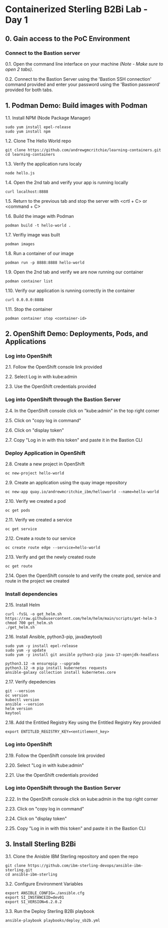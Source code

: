 # Containerized Sterling B2Bi Lab - Day 1

## **0. Gain access to the PoC Environment**

### Connect to the Bastion server
0.1. Open the command line interface on your machine *(Note - Make sure to open 2 tabs)*.

0.2. Connect to the Bastion Server using the 'Bastion SSH connection' command provided and enter your password using the 'Bastion password' provided for both tabs.

## **1. Podman Demo: Build images with Podman**

1.1. Install NPM (Node Package Manager)
    
    sudo yum install epel-release
    sudo yum install npm

1.2. Clone The Hello World repo

    git clone https://github.com/andrewgmcritchie/learning-containers.git
    cd learning-containers

1.3. Verify the application runs localy

    node hello.js

1.4. Open the 2nd tab and verify your app is running locally
    
    curl localhost:8888

1.5. Return to the previous tab and stop the server with <crtl + C> or <command + C>

1.6. Build the image with Podman

    podman build -t hello-world .

1.7. Verifiy image was built

    podman images

1.8. Run a container of our image

    podman run -p 8888:8888 hello-world

1.9. Open the 2nd tab and verify we are now running our container

    podman container list

1.10. Verify our application is running correctly in the container

    curl 0.0.0.0:8888

1.11. Stop the container

    podman container stop <container-id>

## **2. OpenShift Demo: Deployments, Pods, and Applications**

### Log into OpenShift
2.1. Follow the OpenShift console link provided

2.2. Select Log in with kube:admin

2.3. Use the OpenShift credentials provided

### Log into OpenShift through the Bastion Server
2.4. In the OpenShift console click on "kube:admin" in the top right corner

2.5. Click on "copy log in command"

2.6. Click on "display token"

2.7. Copy "Log in in with this token" and paste it in the Bastion CLI

### Deploy Application in OpenShift

2.8. Create a new project in OpenShift

    oc new-project hello-world

2.9. Create an application using the quay image repository

    oc new-app quay.io/andrewmcritchie_ibm/helloworld --name=hello-world

2.10. Verify we created a pod
    
    oc get pods

2.11. Verify we created a service
    
    oc get service

2.12. Create a route to our service

    oc create route edge --service=hello-world

2.13. Verify and get the newly created route

    oc get route
    
2.14. Open the OpenShift console to and verify the create pod, service and route in the project we created


### Install dependencies

2.15. Install Helm
    
    curl -fsSL -o get_helm.sh https://raw.githubusercontent.com/helm/helm/main/scripts/get-helm-3
    chmod 700 get_helm.sh
    ./get_helm.sh

2.16. Install Ansible, python3-pip, java(keytool)
    
    sudo yum -y install epel-release
    sudo yum -y update
    sudo yum -y install git ansible python3-pip java-17-openjdk-headless

    python3.12 -m ensurepip --upgrade
    python3.12 -m pip install kubernetes requests
    ansible-galaxy collection install kubernetes.core

2.17. Verify depedencies

    git --version
    oc version
    kubectl version
    ansible --version
    helm version
    keytool

2.18. Add the Entitled Registry Key using the Entitled Registry Key provided
    
    export ENTITLED_REGISTRY_KEY=<entitlement_key>

### Log into OpenShift
2.19. Follow the OpenShift console link provided

2.20. Select "Log in with kube:admin"

2.21. Use the OpenShift credentials provided

### Log into OpenShift through the Bastion Server
2.22. In the OpenShift console click on kube:admin in the top right corner

2.23. Click on "copy log in command"

2.24. Click on "display token"

2.25. Copy "Log in in with this token" and paste it in the Bastion CLI  

## **3. Install Sterling B2Bi**

3.1. Clone the Anisble IBM Sterling repository and open the repo
    
    git clone https://github.com/ibm-sterling-devops/ansible-ibm-sterling.git
    cd ansible-ibm-sterling
    
3.2. Configure Environment Variables
    
    export ANSIBLE_CONFIG=./ansible.cfg
    export SI_INSTANCEID=dev01
    export SI_VERSION=6.2.0.2
    
3.3. Run the Deploy Sterling B2Bi playbook
    
    ansible-playbook playbooks/deploy_sb2b.yml
